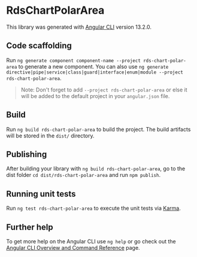 # RdsChartPolarArea

This library was generated with [Angular CLI](https://github.com/angular/angular-cli) version 13.2.0.

## Code scaffolding

Run `ng generate component component-name --project rds-chart-polar-area` to generate a new component. You can also use `ng generate directive|pipe|service|class|guard|interface|enum|module --project rds-chart-polar-area`.
> Note: Don't forget to add `--project rds-chart-polar-area` or else it will be added to the default project in your `angular.json` file. 

## Build

Run `ng build rds-chart-polar-area` to build the project. The build artifacts will be stored in the `dist/` directory.

## Publishing

After building your library with `ng build rds-chart-polar-area`, go to the dist folder `cd dist/rds-chart-polar-area` and run `npm publish`.

## Running unit tests

Run `ng test rds-chart-polar-area` to execute the unit tests via [Karma](https://karma-runner.github.io).

## Further help

To get more help on the Angular CLI use `ng help` or go check out the [Angular CLI Overview and Command Reference](https://angular.io/cli) page.
